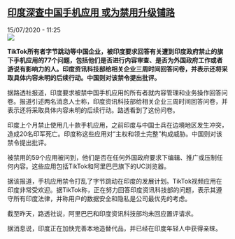 <!--1594806837000-->
[印度深查中国手机应用 或为禁用升级铺路](http://www.rfi.fr//cn/%E4%B8%AD%E5%9B%BD/20200715-%E5%8D%B0%E5%BA%A6%E6%B7%B1%E6%9F%A5%E4%B8%AD%E5%9B%BD%E6%89%8B%E6%9C%BA%E5%BA%94%E7%94%A8-%E6%88%96%E4%B8%BA%E7%A6%81%E7%94%A8%E5%8D%87%E7%BA%A7%E9%93%BA%E8%B7%AF)
------

<div>15/07/2020 - 11:25</div><img src="https://s.rfi.fr/media/display/c9dc55ae-0d6b-11ea-8341-005056bfe576/w:310/p:16x9/133347_664.jpg"><p><strong>TikTok所有者字节跳动等中国企业，被印度要求回答有关遭到印度政府禁止的旗下手机应用的77个问题，包括他们是否进行内容审查、是否为外国政府工作或者游说有影响力的人。印度资讯科技部给相关企业三周时间回答问卷，并表示还将采取具体内容未明的后续行动。中国则对该禁令提出批评。</strong></p><div class="t-content__body u-clearfix"><div class="m-interstitial"></div><p>据路透社报道，印度要求被禁中国手机应用的所有者就内容管理和业务操作回答问卷。报道引述两名消息人士称，印度资讯科技部给相关企业三周时间回答问卷，并表示还将采取具体内容未明的后续行动。路透看到了这份问卷。</p><p>印度上个月禁止使用几十款手机应用，之前印度与中国士兵在边境地区发生冲突，造成20名印军死亡。印度称这些应用对“主权和领土完整”构成威胁。中国则对该禁令提出批评。</p><p>被禁用的59个应用被问到，他们是否在任何外国政府要求下编辑、推广或压制任何内容。这些应用包括TikTok和阿里巴巴旗下的UC浏览器。</p><p>据该报道，手机应用禁令打乱了字节跳动在印度的发展计划。TikTok视频应用在印度非常受欢迎。据TikTok称，正在努力回答印度资讯科技部的问题，表示其遵守所有印度法律，并称用户的数据安全和隐私是公司最优先的考虑。</p><p>截至昨天，路透社说，阿里巴巴和印度资讯科技部均未回应置评请求。</p><p>据消息说，印度正在加快完善本地造替代品，并已经在印度年轻人中获得亲睐。</p><div class="o-self-promo o-self-promo--nl o-self-promo--hidden" data-selfpromo-newsletter></div><div class="o-self-promo o-self-promo--app o-self-promo--hidden" data-selfpromo-app></div></div>
